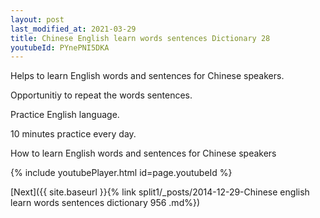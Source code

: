 ```yaml
---
layout: post
last_modified_at: 2021-03-29
title: Chinese English learn words sentences Dictionary 28 
youtubeId: PYnePNI5DKA
---
```

 
 
Helps to learn English words and sentences for Chinese speakers.

Opportunitiy to repeat the words sentences. 

Practice English language. 
 
10 minutes practice every day. 
 
How to learn English words and sentences for Chinese speakers 
 
{% include youtubePlayer.html id=page.youtubeId %}
 
 
[Next]({{ site.baseurl }}{% link  split1/_posts/2014-12-29-Chinese english learn words sentences dictionary 956 .md%})
 
